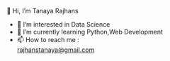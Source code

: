 👋 Hi, I’m Tanaya Rajhans
- 👀 I’m interested in Data Science
- 🌱 I’m currently learning Python,Web Development
- 📫 How to reach me :  
 rajhanstanaya@gmail.com

<!---
TanayaRajhans/TanayaRajhans is a ✨ special ✨ repository because its `README.md` (this file) appears on your GitHub profile.
You can click the Preview link to take a look at your changes.
--->
